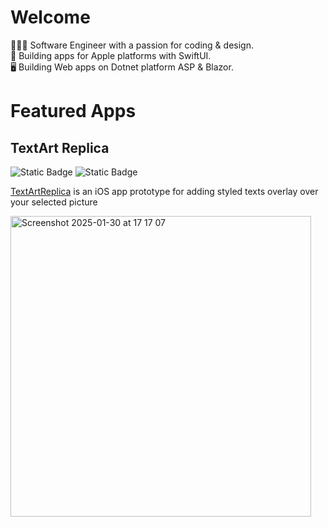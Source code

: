 # Welcome
 
👨🏻‍💻 Software Engineer with a passion for coding & design.  
📱 Building apps for Apple platforms with SwiftUI.  
🖥️ Building Web apps on Dotnet platform ASP & Blazor.

# Featured Apps

## TextArt Replica
![Static Badge](https://img.shields.io/badge/Swift-orange)
![Static Badge](https://img.shields.io/badge/SwiftUI-orange)


[TextArtReplica](https://github.com/MohamedDiaa/TextArtReplica) is an iOS app prototype for adding styled texts overlay over your selected picture

<img width="481" alt="Screenshot 2025-01-30 at 17 17 07" src="https://github.com/user-attachments/assets/9d5d9bc1-94e4-492d-bc1f-3f355fb3f07c" />


